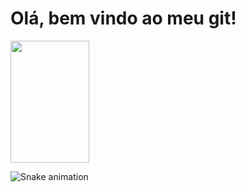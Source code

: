 <div>
  <h1>
    Olá, bem vindo ao meu git!
  </h1>
</div>

<div>
  <img width="50%" heigth="50%" scr="https://tenor.com/pt-BR/view/test-typing-codes-gif-15828752"/>
</div>

<div>
  <img width="50%" height="195px" src="https://github-readme-stats.vercel.app/api/top-langs/?username=sasa2754&layout=donut&theme=neon"/>
</div>
  
![Snake animation](https://github.com/sasa2754/sasa2754/blob/output/github-contribution-grid-snake.svg)



